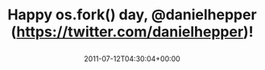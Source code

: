 ---
retweeted: false
source: <a href="http://getspaz.com" rel="nofollow">Spaz</a>
entities:
  hashtags: []
  symbols: []
  user_mentions:
  - name: Daniel Hepper
    screen_name: danielhepper
    indices:
    - '21'
    - '34'
    id_str: '14134934'
    id: '14134934'
  urls: []
display_text_range:
- '0'
- '35'
favorite_count: '0'
id_str: '90639035906785281'
truncated: false
retweet_count: '0'
id: '90639035906785281'
created_at: Tue Jul 12 04:30:04 +0000 2011
favorited: false
full_text: Happy os.fork() day, [@danielhepper](https://twitter.com/danielhepper)!
lang: en
tags:
- pesos/twitter
date: '2011-07-12T04:30:04+00:00'
src: https://twitter.com/bascht/status/90639035906785281
original_url: https://twitter.com/bascht/status/90639035906785281
type: twitter_tweet
text: Happy os.fork() day, [@danielhepper](https://twitter.com/danielhepper)!
title: 'Happy os.fork() day, @danielhepper (https://twitter.com/danielhepper)!

  '

---